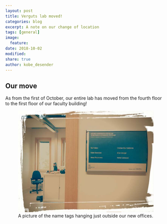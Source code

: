 ```yaml
---
layout: post
title: Verguts lab moved!
categories: blog
excerpt: A note on our change of location
tags: [general]
image:
  feature:
date: 2018-10-02
modified:
share: true
author: kobe_desender
---
```


## Our move

As from the first of October, our entire lab has moved from the fourth floor to the first floor of our faculty building!   

<figure>
  <img src="/images/offices.jpg"
       alt="A sneak peak on our office">
  <figcaption>A picture of the name tags hanging just outside our new offices.</figcaption>
</figure>
